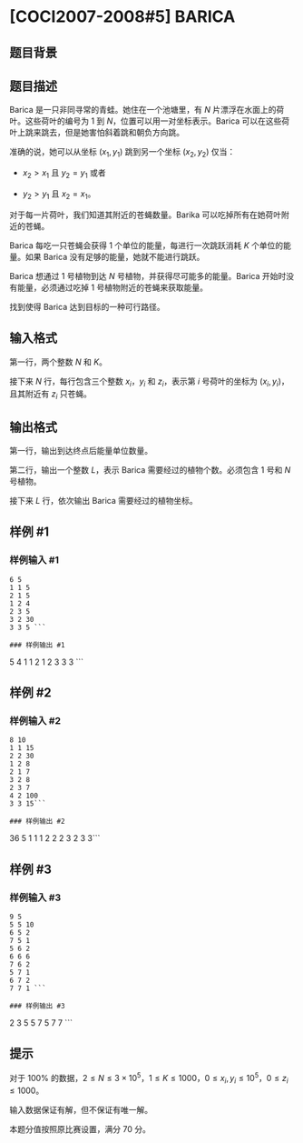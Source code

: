 # [COCI2007-2008#5] BARICA

## 题目背景



## 题目描述

Barica 是一只非同寻常的青蛙。她住在一个池塘里，有 $N$ 片漂浮在水面上的荷叶。这些荷叶的编号为 $1$ 到 $N$，位置可以用一对坐标表示。Barica 可以在这些荷叶上跳来跳去，但是她害怕斜着跳和朝负方向跳。

准确的说，她可以从坐标 $(x_1,y_1)$ 跳到另一个坐标 $(x_2,y_2)$ 仅当：

- $x_2>x_1$ 且 $y_2=y_1$ 或者

- $y_2>y_1$ 且 $x_2=x_1$。

对于每一片荷叶，我们知道其附近的苍蝇数量。Barika 可以吃掉所有在她荷叶附近的苍蝇。

Barica 每吃一只苍蝇会获得 $1$ 个单位的能量，每进行一次跳跃消耗 $K$ 个单位的能量。如果 Barica 没有足够的能量，她就不能进行跳跃。

Barica 想通过 $1$ 号植物到达 $N$ 号植物，并获得尽可能多的能量。Barica 开始时没有能量，必须通过吃掉 $1$ 号植物附近的苍蝇来获取能量。

找到使得 Barica 达到目标的一种可行路径。

## 输入格式

第一行，两个整数 $N$ 和 $K$。

接下来 $N$ 行，每行包含三个整数 $x_i$，$y_i$ 和 $z_i$，表示第 $i$ 号荷叶的坐标为 $(x_i,y_i)$，且其附近有 $z_i$ 只苍蝇。

## 输出格式

第一行，输出到达终点后能量单位数量。

第二行，输出一个整数 $L$，表示 Barica 需要经过的植物个数。必须包含 $1$ 号和 $N$ 号植物。

接下来 $L$ 行，依次输出 Barica 需要经过的植物坐标。

## 样例 #1

### 样例输入 #1
```
6 5
1 1 5
2 1 5
1 2 4
2 3 5
3 2 30
3 3 5 ```

### 样例输出 #1

```
5
4
1 1
2 1
2 3
3 3 ```

## 样例 #2

### 样例输入 #2
```
8 10
1 1 15
2 2 30
1 2 8
2 1 7
3 2 8
2 3 7
4 2 100
3 3 15```

### 样例输出 #2

```
36
5
1 1
1 2
2 2
3 2
3 3```

## 样例 #3

### 样例输入 #3
```
9 5
5 5 10
6 5 2
7 5 1
5 6 2
6 6 6
7 6 2
5 7 1
6 7 2
7 7 1 ```

### 样例输出 #3

```
2
3
5 5
7 5
7 7 ```

## 提示

对于 $100\%$ 的数据，$2\le N\le 3\times 10^5$，$1\le K\le 1000$，$0\le x_i,y_i\le 10^5$，$0\le z_i\le 1000$。

输入数据保证有解，但不保证有唯一解。

本题分值按照原比赛设置，满分 $70$ 分。
